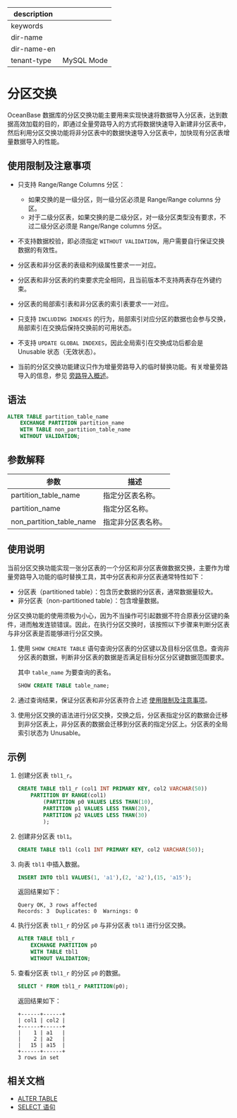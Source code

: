 |description||
|---|---|
|keywords||
|dir-name||
|dir-name-en||
|tenant-type|MySQL Mode|

# 分区交换

OceanBase 数据库的分区交换功能主要用来实现快速将数据导入分区表，达到数据高效加载的目的，即通过全量旁路导入的方式将数据快速导入新建非分区表中，然后利用分区交换功能将非分区表中的数据快速导入分区表中，加快现有分区表增量数据导入的性能。

## 使用限制及注意事项

* 只支持 Range/Range Columns 分区：
  
  * 如果交换的是一级分区，则一级分区必须是 Range/Range columns 分区。
  * 对于二级分区表，如果交换的是二级分区，对一级分区类型没有要求，不过二级分区必须是 Range/Range columns 分区。

* 不支持数据校验，即必须指定 `WITHOUT VALIDATION`，用户需要自行保证交换数据的有效性。
* 分区表和非分区表的表级和列级属性要求一一对应。
* 分区表和非分区表的约束要求完全相同，且当前版本不支持两表存在外键约束。
* 分区表的局部索引表和非分区表的索引表要求一一对应。
* 只支持 `INCLUDING INDEXES` 的行为，局部索引对应分区的数据也会参与交换，局部索引在交换后保持交换前的可用状态。
* 不支持 `UPDATE GLOBAL INDEXES`，因此全局索引在交换成功后都会是 Unusable 状态（无效状态）。
* 当前的分区交换功能建议只作为增量旁路导入的临时替换功能。有关增量旁路导入的信息，参见 [旁路导入概述](../../../../500.data-migration/1100.bypass-import/100.overview-of-bypass-import.md)。

## 语法

```sql
ALTER TABLE partition_table_name
    EXCHANGE PARTITION partition_name
    WITH TABLE non_partition_table_name
    WITHOUT VALIDATION;
```

## 参数解释

|        **参数**          |    **描述**   |
|--------------------------|---------------|
| partition_table_name     | 指定分区表名称。|
| partition_name           | 指定分区名称。|
| non_partition_table_name | 指定非分区表名称。|

## 使用说明

当前分区交换功能实现一张分区表的一个分区和非分区表做数据交换，主要作为增量旁路导入功能的临时替换工具，其中分区表和非分区表通常特性如下：

* 分区表（partitioned table）：包含历史数据的分区表，通常数据量较大。
* 非分区表（non-partitioned table）：包含增量数据。

分区交换功能的使用须极为小心，因为不当操作可引起数据不符合原表分区键的条件，进而触发连锁错误。因此，在执行分区交换时，该按照以下步骤来判断分区表与非分区表是否能够进行分区交换。

1. 使用 `SHOW CREATE TABLE` 语句查询分区表的分区键以及目标分区信息。查询非分区表的数据，判断非分区表的数据是否满足目标分区分区键数据范围要求。

    其中 `table_name` 为要查询的表名。

    ```sql
    SHOW CREATE TABLE table_name;
    ```

2. 通过查询结果，保证分区表和非分区表符合上述 [使用限制及注意事项](#使用限制及注意事项)。

3. 使用分区交换的语法进行分区交换，交换之后，分区表指定分区的数据会迁移到非分区表上，非分区表的数据会迁移到分区表的指定分区上。分区表的全局索引状态为 Unusable。

## 示例

1. 创建分区表 `tbl1_r`。

    ```sql
    CREATE TABLE tbl1_r (col1 INT PRIMARY KEY, col2 VARCHAR(50))
        PARTITION BY RANGE(col1) 
            (PARTITION p0 VALUES LESS THAN(10),
            PARTITION p1 VALUES LESS THAN(20),
            PARTITION p2 VALUES LESS THAN(30)
            );
    ```

2. 创建非分区表 `tbl1`。

    ```sql
    CREATE TABLE tbl1 (col1 INT PRIMARY KEY, col2 VARCHAR(50));
    ```

3. 向表 `tbl1` 中插入数据。

    ```sql
    INSERT INTO tbl1 VALUES(1, 'a1'),(2, 'a2'),(15, 'a15');
    ```

    返回结果如下：

    ```shell
    Query OK, 3 rows affected
    Records: 3  Duplicates: 0  Warnings: 0
    ```

4. 执行分区表 `tbl1_r` 的分区 `p0` 与非分区表 `tbl1` 进行分区交换。

    ```sql
    ALTER TABLE tbl1_r
        EXCHANGE PARTITION p0
        WITH TABLE tbl1
        WITHOUT VALIDATION;
    ```

5. 查看分区表 `tbl1_r` 的分区 `p0` 的数据。

    ```sql
    SELECT * FROM tbl1_r PARTITION(p0);
    ```

    返回结果如下：

    ```shell
    +------+------+
    | col1 | col2 |
    +------+------+
    |    1 | a1   |
    |    2 | a2   |
    |   15 | a15  |
    +------+------+
    3 rows in set
    ```

## 相关文档

* [ALTER TABLE](../../../500.sql-reference/100.sql-syntax/200.common-tenant-of-mysql-mode/600.sql-statement-of-mysql-mode/1600.alter-table-of-mysql-mode.md)
* [SELECT 语句](../../../500.sql-reference/100.sql-syntax/200.common-tenant-of-mysql-mode/600.sql-statement-of-mysql-mode/8100.select-of-mysql-mode/100.select-of-mysql-mode.md)
